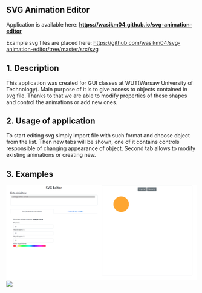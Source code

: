 ## SVG Animation Editor

Application is available here: __https://wasikm04.github.io/svg-animation-editor__

Example svg files are placed here: https://github.com/wasikm04/svg-animation-editor/tree/master/src/svg

## 1. Description
This application was created for GUI classes at WUT(Warsaw University of Technology). Main purpose of it is to give access to objects contained in svg file. Thanks to that we are able to modify properties of these shapes and control the animations or add new ones.

## 2. Usage of application
To start editing svg simply import file with such format and choose object from the list. Then new tabs will be shown, one of it contains controls responsible of changing appearance of object. Second tab allows to modify existing animations or creating new.

## 3. Examples
![](https://github.com/wasikm04/svg-animation-editor/blob/master/examples/ball.gif)
![](https://github.com/wasikm04/svg-animation-editor/blob/master/examples/objects.gif)